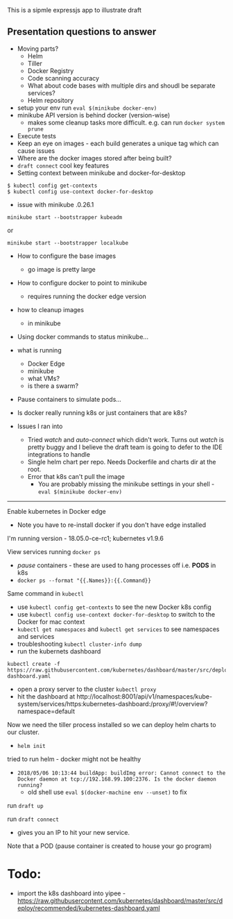 This is a sipmle expressjs app to illustrate draft

## Presentation questions to answer
- Moving parts?
   - Helm
   - Tiller
   - Docker Registry
   - Code scanning accuracy 
   - What about code bases with multiple dirs and shoudl be separate services?
   - Helm repository
- setup your env run ```eval $(minikube docker-env)```
- minikube API version is behind docker (version-wise)
   - makes some cleanup tasks more difficult.  e.g. can run ```docker system prune```
- Execute tests
- Keep an eye on images - each build generates a unique tag which can cause issues
- Where are the docker images stored after being built?
- ```draft connect``` cool key features
- Setting context between minikube and docker-for-desktop
```
$ kubectl config get-contexts
$ kubectl config use-context docker-for-desktop
```
- issue with minikube .0.26.1
```
minikube start --bootstrapper kubeadm
```
or 
```
minikube start --bootstrapper localkube
```


- How to configure the base images
   - go image is pretty large

- How to configure docker to point to minikube
   - requires running the docker edge version
- how to cleanup images
   - in minikube
- Using docker commands to status minikube...
- what is running
   - Docker Edge
   - minikube
   - what VMs?
   - is there a swarm?

- Pause containers to simulate pods...
- Is docker really running k8s or just containers that are k8s?

- Issues I ran into 
   - Tried _watch_ and _auto-connect_ which didn't work.  Turns out _watch_ is pretty buggy and I believe the draft team is going to defer to the IDE integrations to handle
   - Single helm chart per repo.  Needs Dockerfile and charts dir at the root.
   - Error that k8s can't pull the image
      - You are probably missing the minikube settings in your shell - ```eval $(minikube docker-env)``` 

---
Enable kubernetes in Docker edge
   - Note you have to re-install docker if you don't have edge installed

I'm running version - 18.05.0-ce-rc1; kubernetes v1.9.6

View services running
```docker ps```
- *pause* containers - these are used to hang processes off i.e. **PODS** in k8s
- ```docker ps --format "{{.Names}}:{{.Command}}```


Same command in ```kubectl```
- use ```kubectl config get-contexts``` to see the new Docker k8s config
- use ```kubectl config use-context docker-for-desktop``` to switch to the Docker for mac context
- ```kubectl get namespaces``` and ```kubectl get services``` to see namespaces and services
- troubleshooting ```kubectl cluster-info dump```
- run the kubernets dashboard 
```
kubectl create -f https://raw.githubusercontent.com/kubernetes/dashboard/master/src/deploy/recommended/kubernetes-dashboard.yaml
```
   - open a proxy server to the cluster ```kubectl proxy```
   - hit the dashboard at http://localhost:8001/api/v1/namespaces/kube-system/services/https:kubernetes-dashboard:/proxy/#!/overview?namespace=default

Now we need the tiller process installed so we can deploy helm charts to our cluster.
- ```helm init```

tried to run helm - docker might not be healthy
- ```2018/05/06 10:13:44 buildApp: buildImg error: Cannot connect to the Docker daemon at tcp://192.168.99.100:2376. Is the docker daemon running?```
   - old shell use ```eval $(docker-machine env --unset)``` to fix

run ```draft up```

run ```draft connect```
   - gives you an IP to hit your new service.

Note that a POD (pause container is created to house your go program)

# Todo:
- import the k8s dashboard into yipee - https://raw.githubusercontent.com/kubernetes/dashboard/master/src/deploy/recommended/kubernetes-dashboard.yaml 

